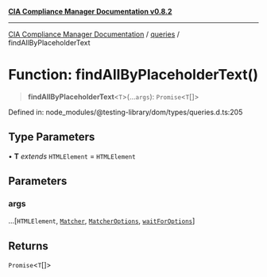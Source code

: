 [**CIA Compliance Manager Documentation v0.8.2**](../../../README.md)

***

[CIA Compliance Manager Documentation](../../../globals.md) / [queries](../README.md) / findAllByPlaceholderText

# Function: findAllByPlaceholderText()

> **findAllByPlaceholderText**\<`T`\>(...`args`): `Promise`\<`T`[]\>

Defined in: node\_modules/@testing-library/dom/types/queries.d.ts:205

## Type Parameters

• **T** *extends* `HTMLElement` = `HTMLElement`

## Parameters

### args

...\[`HTMLElement`, [`Matcher`](../../../type-aliases/Matcher.md), [`MatcherOptions`](../../../interfaces/MatcherOptions.md), [`waitForOptions`](../../../interfaces/waitForOptions.md)\]

## Returns

`Promise`\<`T`[]\>
